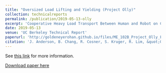 ```yaml
---
title: "Oversized Load Lifting and Yielding (Project Olly)"
collection: technicalreports
permalink: /publication/2019-05-13-olly
excerpt: 'Cooperative Heavy Load Transport Between Human and Robot on Custom Omni-Directional Robots.'
date: 2019-05-13
venue: 'UC Berkeley Technical Report'
paperurl: 'http://goldeneyerohan.github.io/files/ME_102B_Project_Olly_Final_Report_Public_Version.pdf'
citation: 'J. Anderson, B. Chang, R. Cosner, S. Kruger, R. Lim, &quot;Oversized Load Lifting and Yielding (Project Olly).&quot; <i> UC Berkeley, Technical Report, 2019. </i>'
---
```

See [this link](https://rohansinha.nl/portfolio/projects-3/) for more information. 

[Download paper here](/files/ME_102B_Project_Olly_Final_Report_Public_Version.pdf)
